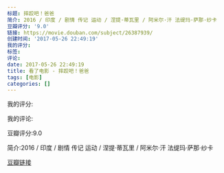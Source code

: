 ```yaml
---
标题: 摔跤吧！爸爸
简介: 2016 / 印度 / 剧情 传记 运动 / 涅提·蒂瓦里 / 阿米尔·汗 法缇玛·萨那·纱卡
豆瓣评分: '9.0'
链接: https://movie.douban.com/subject/26387939/
创建时间: '2017-05-26 22:49:19'
我的评分:
标签:
评论:
date: 2017-05-26 22:49:19
title: 看了电影 - 摔跤吧！爸爸
tags: [电影]
categories: []
---
```


我的评分:

我的评论:

豆瓣评分:9.0

简介:2016 / 印度 / 剧情 传记 运动 / 涅提·蒂瓦里 / 阿米尔·汗 法缇玛·萨那·纱卡

[豆瓣链接](https://movie.douban.com/subject/26387939/)

